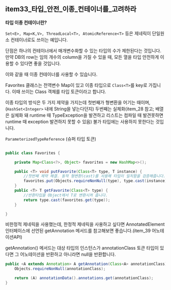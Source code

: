 ## item33_타입_안전_이종_컨테이너를_고려하라

**타입 이종 컨테이너란?**

`Set<E>, Map<K,V>, ThreadLocal<T>, AtomicReference<T>` 등은 제네릭이 단일원소 컨테이너로도 쓰이는 예입니다.

단점은 하나의 컨테이너에서 매개변수화할 수 있는 타입의 수가 제한된다는 것입니다. 만약 DB의 row는 임의 개수의 column을 가질 수 있을 때, 모든 열을 타입 안전하게 이용할 수 있다면 좋을 것입니다.

이와 같을 때 이종 컨테이너를 사용할 수 있습니다.

Favorites 클래스는 전역변수 Map이 있고 이종 타입으로 `Class<T>`를 key로 가집니다. 이때 쓰이는 Class 객체를 타입 토큰이라고 합니다.

이종 타입의 방식은 두 가지 제약을 가지는데 첫번째가 형변환을 어기는 때이며, (`HashSet<Integer>` 내에 String을 넣는다던지) 두번째는 실체화(item_28 참고; 배열은 실체화 돼 runtime 때 TypeException을 발견하고 리스트는 컴파일 때 발견못하면 runtime 때 exception 발견하지 못할 수 있음) 불가 타입에는 사용하지 못한다는 것입니다.

`ParameterizedTypeReference` (슈퍼 타입 토큰)

```java

public class Favorites {

    private Map<Class<?>, Object> favorites = new HashMap<>();

    public <T> void putFavorite(Class<T> type, T instance) {
        //첫번째 제약 해결. 동적 형변환(cast)를 사용해 타입이 일치함을 검증해줍니다.
        favorites.put(Objects.requireNonNull(type), type.cast(instance));
    }
    public <T> T getFavorite(Class<T> type) {
        //반환타입을 Object에서 T로 변환시켜 줍니다. 
        return type.cast(favorites.get(type));
    }

}
```

비한정적 제네릭을 사용했는데, 한정적 제네릭을 사용하고 싶다면 AnnotatedElement 인터페이스에 선언된 getAnnotation 메서드를 참고해보면 좋습니다.(item_39 어노테이션API)

getAnnotation() 메서드는 대상 타입의 인스턴스가 annotationClass 토큰 타입이 있다면 그 어노테이션을 반환하고 아니라면 null을 반환합니다. 

```java
public <A extends Annotation> A getAnnotation(Class<A> annotationClass) {
    Objects.requireNonNull(annotationClass);

    return (A) annotationData().annotations.get(annotationClass);
}
```

